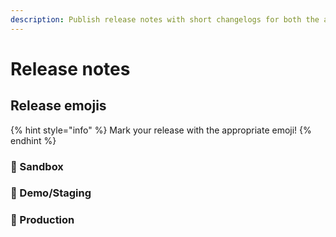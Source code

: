 ```yaml
---
description: Publish release notes with short changelogs for both the app and the server.
---
```


# Release notes

## Release emojis

{% hint style="info" %}
Mark your release with the appropriate emoji!
{% endhint %}

### 👻 Sandbox 

### 🏇 Demo/Staging 

### 🚀 Production



